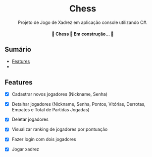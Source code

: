 <h1 align="center">Chess</h1>

<p align="center">Projeto de Jogo de Xadrez em aplicação console utilizando C#.</p>

<h4 align="center">  🚧 Chess 🚀 Em construção... 🚧 </h4>

## Sumário

* [Features](#Features-)   
* 

## Features

- [x] Cadastrar novos jogadores (Nickname, Senha)
- [x] Detalhar jogadores (Nickname, Senha, Pontos, Vitórias, Derrotas, Empates e Total de Partidas Jogadas)
- [x] Deletar jogadores
- [x] Visualizar ranking de jogadores por pontuação
- [x] Fazer login com dois jogadores
- [x] Jogar xadrez







